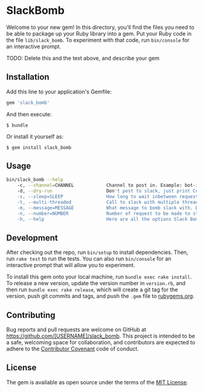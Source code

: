 # SlackBomb

Welcome to your new gem! In this directory, you'll find the files you need to be able to package up your Ruby library into a gem. Put your Ruby code in the file `lib/slack_bomb`. To experiment with that code, run `bin/console` for an interactive prompt.

TODO: Delete this and the text above, and describe your gem

## Installation

Add this line to your application's Gemfile:

```ruby
gem 'slack_bomb'
```

And then execute:

    $ bundle

Or install it yourself as:

    $ gem install slack_bomb

## Usage


```bash
bin/slack_bomb --help
    -c, --channel=CHANNEL            Channel to post in. Example: bot-island, becomes #bot-island
    -d, --dry-run                    Don't post to slack, just print Curl command.
    -s, --sleep=SLEEP                How long to wait inbetween requests.
    -t, --multi-threaded             Call to slack with multiple threads
    -m, --message=MESSAGE            What message to bomb slack with. Defaults to random Faker catch phrase.
    -n, --number=NUMBER              Number of request to be made to slack: Default: 50
    -h, --help                       Here are all the options Slack Bomb takes
```

## Development

After checking out the repo, run `bin/setup` to install dependencies. Then, run `rake test` to run the tests. You can also run `bin/console` for an interactive prompt that will allow you to experiment.

To install this gem onto your local machine, run `bundle exec rake install`. To release a new version, update the version number in `version.rb`, and then run `bundle exec rake release`, which will create a git tag for the version, push git commits and tags, and push the `.gem` file to [rubygems.org](https://rubygems.org).

## Contributing

Bug reports and pull requests are welcome on GitHub at https://github.com/[USERNAME]/slack_bomb. This project is intended to be a safe, welcoming space for collaboration, and contributors are expected to adhere to the [Contributor Covenant](contributor-covenant.org) code of conduct.


## License

The gem is available as open source under the terms of the [MIT License](http://opensource.org/licenses/MIT).

